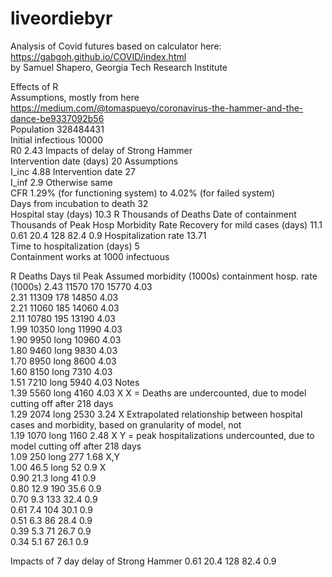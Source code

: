 # liveordiebyr
Analysis of Covid futures based on calculator here: 	https://gabgoh.github.io/COVID/index.html									
by Samuel Shapero, Georgia Tech Research Institute														
														
Effects of R														
Assumptions, mostly from here	https://medium.com/@tomaspueyo/coronavirus-the-hammer-and-the-dance-be9337092b56 										
Population						328484431											
Initial infectious				10000											
R0								2.43							Impacts of delay of Strong Hammer				
Intervention date (days)		20							Assumptions				
I_inc							4.88							Intervention date		27		
I_inf							2.9							Otherwise same				
CFR								1.29% (for functioning system) to 4.02% (for failed system)											
Days from incubation to death 	32											
Hospital stay (days)			10.3							R	Thousands of Deaths	Date of containment	Thousands of Peak Hosp	Morbidity Rate
Recovery for mild cases (days)	11.1							0.61	20.4	128	82.4	0.9
Hospitalization rate			13.71											
Time to hospitalization (days)	5											
Containment works at 1000 infectuous														
														
R	Deaths	Days til	Peak		Assumed morbidity
	(1000s)	containment	hosp.		rate
						(1000s)
2.43	11570	170		15770		4.03									
2.31	11309	178		14850		4.03									
2.21	11060	185		14060		4.03									
2.11	10780	195		13190		4.03									
1.99	10350	long	11990		4.03									
1.90	9950	long	10960		4.03									
1.80	9460	long	9830		4.03									
1.70	8950	long	8600		4.03									
1.60	8150	long	7310		4.03									
1.51	7210	long	5940		4.03			Notes						
1.39	5560	long	4160		4.03		X	X = Deaths are undercounted, due to model cutting off after 218 days						
1.29	2074	long	2530		3.24		X	Extrapolated relationship between hospital cases and morbidity, based on granularity of model, not 						
1.19	1070	long	1160		2.48		X	Y = peak hospitalizations undercounted, due to model cutting off after 218 days						
1.09	250 	long	277			1.68		X,Y							
1.00	46.5	long	52			0.9			X							
0.90	21.3	long	41			0.9									
0.80	12.9	190		35.6		0.9									
0.70	9.3 	133		32.4		0.9									
0.61	7.4 	104		30.1		0.9									
0.51	6.3 	86		28.4		0.9									
0.39	5.3 	71		26.7		0.9									
0.34	5.1 	67		26.1		0.9									

Impacts of 7 day delay of Strong Hammer	
0.61	20.4	128		82.4		0.9
